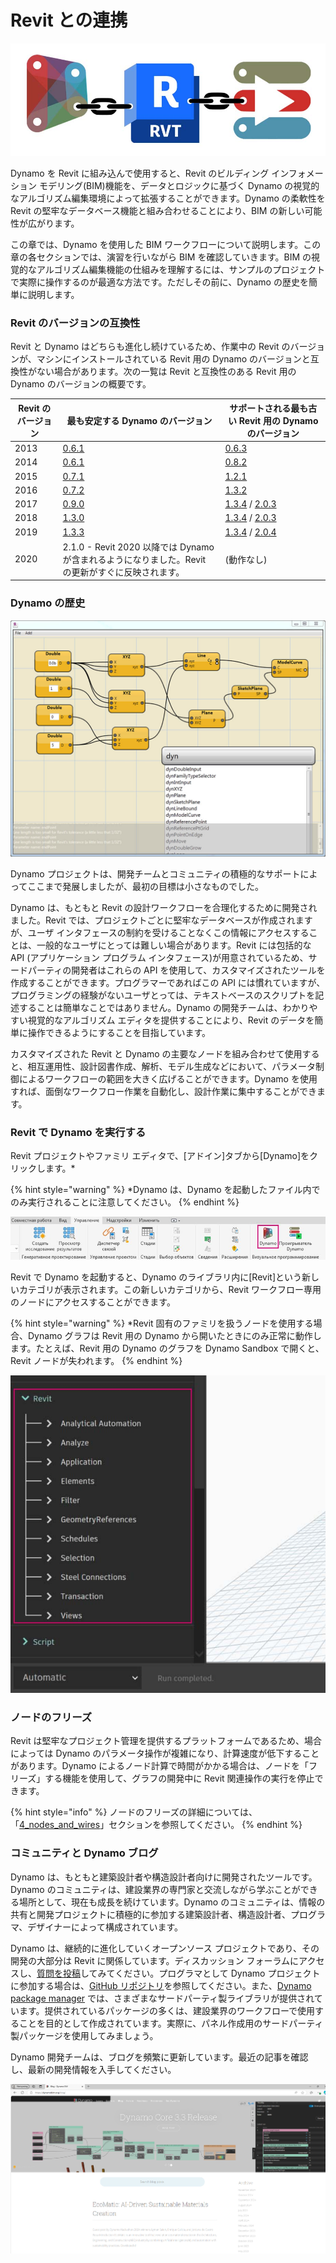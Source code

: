 # Revit との連携

![](images/1/revitconnectionlink.jpg)

Dynamo を Revit に組み込んで使用すると、Revit のビルディング インフォメーション モデリング(BIM)機能を、データとロジックに基づく Dynamo の視覚的なアルゴリズム編集環境によって拡張することができます。Dynamo の柔軟性を Revit の堅牢なデータベース機能と組み合わせることにより、BIM の新しい可能性が広がります。

この章では、Dynamo を使用した BIM ワークフローについて説明します。この章の各セクションでは、演習を行いながら BIM を確認していきます。BIM の視覚的なアルゴリズム編集機能の仕組みを理解するには、サンプルのプロジェクトで実際に操作するのが最適な方法です。ただしその前に、Dynamo の歴史を簡単に説明します。

### Revit のバージョンの互換性

Revit と Dynamo はどちらも進化し続けているため、作業中の Revit のバージョンが、マシンにインストールされている Revit 用の Dynamo のバージョンと互換性がない場合があります。次の一覧は Revit と互換性のある Revit 用の Dynamo のバージョンの概要です。

| Revit のバージョン | 最も安定する Dynamo のバージョン                                                       | サポートされる最も古い Revit 用の Dynamo のバージョン                                                                                                                                |
| ------------- | --------------------------------------------------------------------------------- | ---------------------------------------------------------------------------------------------------------------------------------------------------------------------- |
| 2013          | [0.6.1](https://downloads.dynamobuilds.com/DynamoInstall0.6.1.exe) | [0.6.3](https://downloads.dynamobuilds.com/DynamoInstall0.6.3.exe)                                                                                      |
| 2014          | [0.6.1](https://downloads.dynamobuilds.com/DynamoInstall0.6.1.exe) | [0.8.2](https://downloads.dynamobuilds.com/DynamoInstall0.8.2.exe)                                                                                      |
| 2015          | [0.7.1](https://downloads.dynamobuilds.com/DynamoInstall0.7.1.exe) | [1.2.1](https://downloads.dynamobuilds.com/DynamoInstall1.2.1.exe)                                                                                      |
| 2016          | [0.7.2](https://downloads.dynamobuilds.com/DynamoInstall0.7.2.exe) | [1.3.2](https://downloads.dynamobuilds.com/DynamoInstall1.3.2.exe)                                                                                      |
| 2017          | [0.9.0](https://downloads.dynamobuilds.com/DynamoInstall0.9.0.exe) | [1.3.4](https://downloads.dynamobuilds.com/DynamoInstall1.3.4.exe) / [2.0.3](https://downloads.dynamobuilds.com/DynamoInstall2.0.3.exe) |
| 2018          | [1.3.0](https://downloads.dynamobuilds.com/DynamoInstall1.3.0.exe) | [1.3.4](https://downloads.dynamobuilds.com/DynamoInstall1.3.4.exe) / [2.0.3](https://downloads.dynamobuilds.com/DynamoInstall2.0.3.exe) |
| 2019          | [1.3.3](https://downloads.dynamobuilds.com/DynamoInstall1.3.3.exe) | [1.3.4](https://downloads.dynamobuilds.com/DynamoInstall1.3.4.exe) / [2.0.4](https://downloads.dynamobuilds.com/DynamoInstall2.0.4.exe) |
| 2020         | 2.1.0 - Revit 2020 以降では Dynamo が含まれるようになりました。Revit の更新がすぐに反映されます。      | (動作なし)                                                                                                                                                                    |

### Dynamo の歴史

![履歴](images/1/earlyScreenshot.jpg)

Dynamo プロジェクトは、開発チームとコミュニティの積極的なサポートによってここまで発展しましたが、最初の目標は小さなものでした。

Dynamo は、もともと Revit の設計ワークフローを合理化するために開発されました。Revit では、プロジェクトごとに堅牢なデータベースが作成されますが、ユーザ インタフェースの制約を受けることなくこの情報にアクセスすることは、一般的なユーザにとっては難しい場合があります。Revit には包括的な API (アプリケーション プログラム インタフェース)が用意されているため、サードパーティの開発者はこれらの API を使用して、カスタマイズされたツールを作成することができます。プログラマーであればこの API には慣れていますが、プログラミングの経験がないユーザとっては、テキストベースのスクリプトを記述することは簡単なことではありません。Dynamo の開発チームは、わかりやすい視覚的なアルゴリズム エディタを提供することにより、Revit のデータを簡単に操作できるようにすることを目指しています。

カスタマイズされた Revit と Dynamo の主要なノードを組み合わせて使用すると、相互運用性、設計図書作成、解析、モデル生成などにおいて、パラメータ制御によるワークフローの範囲を大きく広げることができます。Dynamo を使用すれば、面倒なワークフロー作業を自動化し、設計作業に集中することができます。

### Revit で Dynamo を実行する

Revit プロジェクトやファミリ エディタで、[アドイン]タブから[Dynamo]をクリックします。*

{% hint style="warning" %}
 *Dynamo は、Dynamo を起動したファイル内でのみ実行されることに注意してください。 
{% endhint %} 

![](<images/1/launchdynamofromrevit (1).jpg>)

Revit で Dynamo を起動すると、Dynamo のライブラリ内に[Revit]という新しいカテゴリが表示されます。この新しいカテゴリから、Revit ワークフロー専用のノードにアクセスすることができます。

{% hint style="warning" %}
 *Revit 固有のファミリを扱うノードを使用する場合、Dynamo グラフは Revit 用の Dynamo から開いたときにのみ正常に動作します。たとえば、Revit 用の Dynamo のグラフを Dynamo Sandbox で開くと、Revit ノードが失われます。
{% endhint %} 

![](images/1/revitconnection-runningdynamoinrevit02.jpg)

### ノードのフリーズ

Revit は堅牢なプロジェクト管理を提供するプラットフォームであるため、場合によっては Dynamo のパラメータ操作が複雑になり、計算速度が低下することがあります。Dynamo によるノード計算で時間がかかる場合は、ノードを「フリーズ」する機能を使用して、グラフの開発中に Revit 関連操作の実行を停止できます。

{% hint style="info" %}
 ノードのフリーズの詳細については、「[4_nodes_and_wires](../4\_nodes\_and\_wires/ "mention")」セクションを参照してください。 
{% endhint %} 

### コミュニティと Dynamo ブログ

Dynamo は、もともと建築設計者や構造設計者向けに開発されたツールです。Dynamo のコミュニティは、建設業界の専門家と交流しながら学ぶことができる場所として、現在も成長を続けています。Dynamo のコミュニティは、情報の共有と開発プロジェクトに積極的に参加する建築設計者、構造設計者、プログラマ、デザイナーによって構成されています。

Dynamo は、継続的に進化していくオープンソース プロジェクトであり、その開発の大部分は Revit に関係しています。ディスカッション フォーラムにアクセスし、[質問を投稿](http://dynamobim.org/forums/forum/dyn/)してみてください。プログラマとして Dynamo プロジェクトに参加する場合は、[GitHub リポジトリ](https://github.com/DynamoDS/Dynamo)を参照してください。また、[Dynamo package manager](http://dynamopackages.com) では、さまざまなサードパーティ製ライブラリが提供されています。提供されているパッケージの多くは、建設業界のワークフローで使用することを目的として作成されています。実際に、パネル作成用のサードパーティ製パッケージを使用してみましょう。

Dynamo 開発チームは、ブログを頻繁に更新しています。最近の記事を確認し、最新の開発情報を入手してください。

![ブログ](images/1/blog.png)
